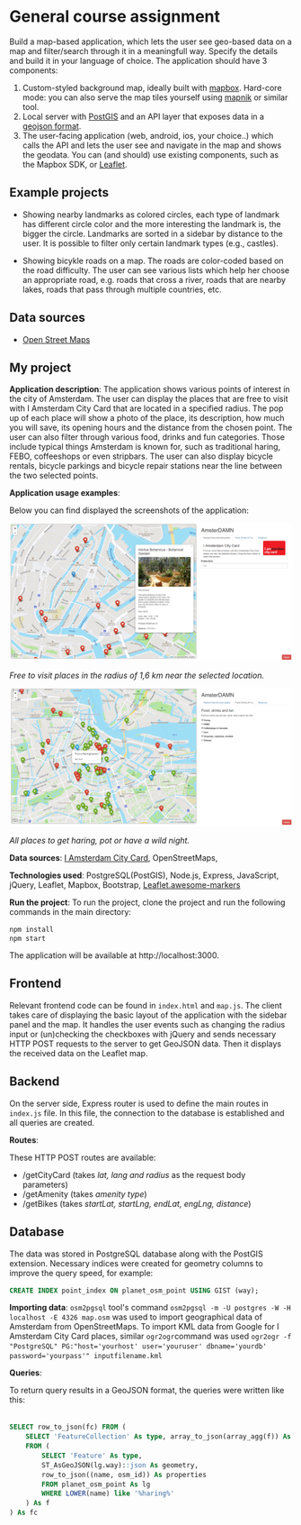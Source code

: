 ﻿# General course assignment

Build a map-based application, which lets the user see geo-based data on a map and filter/search through it in a meaningfull way. Specify the details and build it in your language of choice. The application should have 3 components:

1. Custom-styled background map, ideally built with [mapbox](http://mapbox.com). Hard-core mode: you can also serve the map tiles yourself using [mapnik](http://mapnik.org/) or similar tool.
2. Local server with [PostGIS](http://postgis.net/) and an API layer that exposes data in a [geojson format](http://geojson.org/).
3. The user-facing application (web, android, ios, your choice..) which calls the API and lets the user see and navigate in the map and shows the geodata. You can (and should) use existing components, such as the Mapbox SDK, or [Leaflet](http://leafletjs.com/).

## Example projects

- Showing nearby landmarks as colored circles, each type of landmark has different circle color and the more interesting the landmark is, the bigger the circle. Landmarks are sorted in a sidebar by distance to the user. It is possible to filter only certain landmark types (e.g., castles).

- Showing bicykle roads on a map. The roads are color-coded based on the road difficulty. The user can see various lists which help her choose an appropriate road, e.g. roads that cross a river, roads that are nearby lakes, roads that pass through multiple countries, etc.

## Data sources

- [Open Street Maps](https://www.openstreetmap.org/)

## My project

**Application description**: 
The application shows various points of interest in the city of Amsterdam. 
The user can display the places that are free to visit with I Amsterdam City Card that are located in a specified radius. The pop up of each place will show a photo of the place, its description, how much you will save, its opening hours and the distance from the chosen point.
The user can also filter through various food, drinks and fun categories. Those include typical things Amsterdam is known for, such as traditional haring, FEBO, coffeeshops or even stripbars. The user can also display bicycle rentals, bicycle parkings and bicycle repair stations near the line between the two selected points. 

**Application usage examples**:

Below you can find displayed the screenshots of the application:

![Screenshot1](/screenshots/screenshot1.PNG)

*Free to visit places in the radius of 1,6 km near the selected location.*

![Screenshot2](/screenshots/screenshot2.PNG)

*All places to get haring, pot or have a wild night.*

**Data sources**: [I Amsterdam City Card](https://www.iamsterdam.com/en/i-am/i-amsterdam-city-card/what-is-included), OpenStreetMaps, 

**Technologies used**: PostgreSQL(PostGIS), Node.js, Express, JavaScript, jQuery, Leaflet, Mapbox, Bootstrap, [Leaflet.awesome-markers](https://github.com/lvoogdt/Leaflet.awesome-markers)

**Run the project**:
To run the project, clone the project and run the following commands in the main directory:
```
npm install
npm start
```
The application will be available at http://localhost:3000.

## Frontend

Relevant frontend code can be found in  `index.html` and  `map.js`. The client takes care of displaying the basic layout of the application with the sidebar panel and the map. It handles the user events such as changing the radius input or (un)checking the checkboxes with jQuery and sends necessary HTTP POST requests to the server to get GeoJSON data. Then it displays the received data on the Leaflet map.

## Backend

On the server side, Express router is used to define the main routes in  `index.js` file. In this file, the connection to the database is established and all queries are created.

**Routes**:

These HTTP POST routes are available:
- /getCityCard (takes *lat, lang and radius* as the request body parameters)
- /getAmenity (takes *amenity type*)
- /getBikes (takes *startLat, startLng, endLat, engLng, distance*)


## Database

The data was stored in PostgreSQL database along with the PostGIS extension. 
Necessary indices were created for geometry columns to improve the query speed, for example:

```sql
CREATE INDEX point_index ON planet_osm_point USING GIST (way);
```

**Importing data**:
`osm2pgsql` tool's command ``osm2pgsql -m -U postgres -W -H localhost -E 4326 map.osm`` was used to import geographical data of Amsterdam from OpenStreetMaps. 
To import KML data from Google for I Amsterdam City Card places, similar `ogr2ogr`command was used ``ogr2ogr -f "PostgreSQL" PG:"host='yourhost' user='youruser' dbname='yourdb' password='yourpass'" inputfilename.kml``

**Queries**:

To return query results in a GeoJSON format, the queries were written like this:

```sql

SELECT row_to_json(fc) FROM (
	SELECT 'FeatureCollection' As type, array_to_json(array_agg(f)) As features 
	FROM (
		SELECT 'Feature' As type,
		ST_AsGeoJSON(lg.way)::json As geometry,
		row_to_json((name, osm_id)) As properties 
		FROM planet_osm_point As lg 
		WHERE LOWER(name) like '%haring%'
	) As f
) As fc

```
